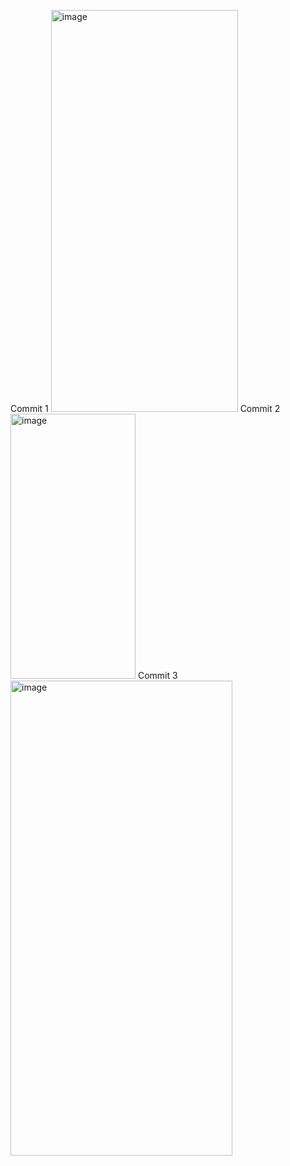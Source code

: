 Commit 1
<img width="299" height="643" alt="image" src="https://github.com/user-attachments/assets/37218f63-edf6-48d7-bbf8-0e914c672aee" />
Commit 2
<img width="200" height="424" alt="image" src="https://github.com/user-attachments/assets/732624d8-2a3f-41ca-856a-23fa519a555d" />
Commit 3 
<img width="355" height="760" alt="image" src="https://github.com/user-attachments/assets/6cee81ee-35c6-4a87-b678-a261ecf7dbbf" />
